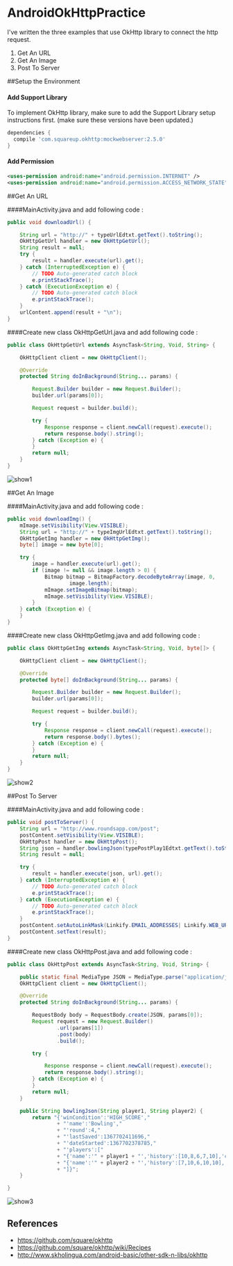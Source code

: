 # AndroidOkHttpPractice
I've written the three examples that use OkHttp library to connect the http request.

1. Get An URL
2. Get An Image
3. Post To Server

##Setup the Environment

#### Add Support Library

To implement OkHttp library, make sure to add the Support Library setup instructions first. (make sure these versions have been updated.)

```gradle
dependencies {
  compile 'com.squareup.okhttp:mockwebserver:2.5.0'
}
```

#### Add Permission

```xml
<uses-permission android:name="android.permission.INTERNET" />
<uses-permission android:name="android.permission.ACCESS_NETWORK_STATE" />
```

##Get An URL

####MainActivity.java and add following code :

```java
public void downloadUrl() {

    String url = "http://" + typeUrlEdtxt.getText().toString();
    OkHttpGetUrl handler = new OkHttpGetUrl();
    String result = null;
    try {
        result = handler.execute(url).get();
    } catch (InterruptedException e) {
        // TODO Auto-generated catch block
        e.printStackTrace();
    } catch (ExecutionException e) {
        // TODO Auto-generated catch block
        e.printStackTrace();
    }
    urlContent.append(result + "\n");
}
```

####Create new class OkHttpGetUrl.java and add following code :

```java
public class OkHttpGetUrl extends AsyncTask<String, Void, String> {

    OkHttpClient client = new OkHttpClient();

    @Override
    protected String doInBackground(String... params) {

        Request.Builder builder = new Request.Builder();
        builder.url(params[0]);

        Request request = builder.build();

        try {
            Response response = client.newCall(request).execute();
            return response.body().string();
        } catch (Exception e) {
        }
        return null;
    }
}
```
 ![show1](http://i.imgur.com/Hz7XibE.png?1)

##Get An Image

####MainActivity.java and add following code :

```java
public void downloadImg() {
    mImage.setVisibility(View.VISIBLE);
    String url = "http://" + typeImgUrlEdtxt.getText().toString();
    OkHttpGetImg handler = new OkHttpGetImg();
    byte[] image = new byte[0];

    try {
        image = handler.execute(url).get();
        if (image != null && image.length > 0) {
            Bitmap bitmap = BitmapFactory.decodeByteArray(image, 0,
                    image.length);
            mImage.setImageBitmap(bitmap);
            mImage.setVisibility(View.VISIBLE);
        }
    } catch (Exception e) {
    }
}
```

####Create new class OkHttpGetImg.java and add following code :

```java
public class OkHttpGetImg extends AsyncTask<String, Void, byte[]> {

    OkHttpClient client = new OkHttpClient();

    @Override
    protected byte[] doInBackground(String... params) {

        Request.Builder builder = new Request.Builder();
        builder.url(params[0]);

        Request request = builder.build();

        try {
            Response response = client.newCall(request).execute();
            return response.body().bytes();
        } catch (Exception e) {
        }
        return null;
    }
}
```
 ![show2](http://i.imgur.com/aenfxuE.png?1)

##Post To Server

####MainActivity.java and add following code :

```java
public void postToServer() {
    String url = "http://www.roundsapp.com/post";
    postContent.setVisibility(View.VISIBLE);
    OkHttpPost handler = new OkHttpPost();
    String json = handler.bowlingJson(typePostPlay1Edtxt.getText().toString(), typePostPlay2Edtxt.getText().toString());
    String result = null;

    try {
        result = handler.execute(json, url).get();
    } catch (InterruptedException e) {
        // TODO Auto-generated catch block
        e.printStackTrace();
    } catch (ExecutionException e) {
        // TODO Auto-generated catch block
        e.printStackTrace();
    }
    postContent.setAutoLinkMask(Linkify.EMAIL_ADDRESSES| Linkify.WEB_URLS);
    postContent.setText(result);
}
```

####Create new class OkHttpPost.java and add following code :

```java
public class OkHttpPost extends AsyncTask<String, Void, String> {

    public static final MediaType JSON = MediaType.parse("application/json; charset=utf-8");
    OkHttpClient client = new OkHttpClient();

    @Override
    protected String doInBackground(String... params) {

        RequestBody body = RequestBody.create(JSON, params[0]);
        Request request = new Request.Builder()
                .url(params[1])
                .post(body)
                .build();

        try {

            Response response = client.newCall(request).execute();
            return response.body().string();
        } catch (Exception e) {
        }
        return null;
    }

    public String bowlingJson(String player1, String player2) {
        return "{'winCondition':'HIGH_SCORE',"
                + "'name':'Bowling',"
                + "'round':4,"
                + "'lastSaved':1367702411696,"
                + "'dateStarted':1367702378785,"
                + "'players':["
                + "{'name':'" + player1 + "','history':[10,8,6,7,10],'color':-13388315,'total':41},"
                + "{'name':'" + player2 + "','history':[7,10,6,10,10],'color':-48060,'total':43}"
                + "]}";
    }

}
```
 ![show3](http://i.imgur.com/jZy3lVD.png?1)

## References

* <https://github.com/square/okhttp>
* <https://github.com/square/okhttp/wiki/Recipes>
* <http://www.skholingua.com/android-basic/other-sdk-n-libs/okhttp>
